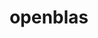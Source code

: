 ---
title: "openblas"
layout: cache
categories: [package, v0.20.2]
meta: {"versions": ["0.3.23"], "compilers": ["gcc@=11.1.0", "gcc@=11.3.0", "gcc@=11.4.0", "gcc@=12.1.0", "gcc@=7.3.1", "gcc@=7.5.0", "oneapi@=2023.0.0"], "oss": ["amzn2", "ubuntu18.04", "ubuntu20.04", "ubuntu22.04"], "platforms": ["linux"], "targets": ["aarch64", "neoverse_n1", "ppc64le", "x86_64", "x86_64_v3"], "stacks": ["aws-ahug", "aws-ahug-aarch64", "aws-isc", "aws-isc-aarch64", "data-vis-sdk", "e4s", "e4s-oneapi", "e4s-power", "ml-linux-x86_64-cpu", "ml-linux-x86_64-cuda", "ml-linux-x86_64-rocm", "radiuss", "radiuss-aws", "radiuss-aws-aarch64", "root", "tutorial"], "num_specs": 17, "num_specs_by_stack": {"aws-ahug-aarch64": 2, "root": 17, "aws-isc-aarch64": 2, "radiuss-aws-aarch64": 2, "aws-isc": 1, "aws-ahug": 1, "radiuss-aws": 1, "radiuss": 2, "e4s-power": 2, "data-vis-sdk": 1, "e4s-oneapi": 1, "e4s": 2, "tutorial": 2, "ml-linux-x86_64-rocm": 1, "ml-linux-x86_64-cuda": 1, "ml-linux-x86_64-cpu": 1}}
spec_details: [{"hash": "hqbbd4i5o2jyrzv7iyzsb5peqx6c3mio", "compiler": "gcc@=7.3.1", "versions": ["0.3.23"], "os": "amzn2", "platform": "linux", "target": "aarch64", "variants": ["~bignuma", "build_system=makefile", "~consistent_fpcsr", "+fortran", "~ilp64", "+locking", "+pic", "+shared", "symbol_suffix=none", "threads=openmp"], "stacks": ["aws-ahug-aarch64", "root", "aws-isc-aarch64"], "size": "-", "tarball": "https://binaries.spack.io/v0.20.2/build_cache/linux-amzn2-aarch64/gcc-7.3.1/openblas-0.3.23/linux-amzn2-aarch64-gcc-7.3.1-openblas-0.3.23-hqbbd4i5o2jyrzv7iyzsb5peqx6c3mio.spack"}, {"hash": "z35abwu4scsubtkeqzuyysjpjpe3tnya", "compiler": "gcc@=7.3.1", "versions": ["0.3.23"], "os": "amzn2", "platform": "linux", "target": "aarch64", "variants": ["~bignuma", "build_system=makefile", "~consistent_fpcsr", "+fortran", "~ilp64", "+locking", "+pic", "+shared", "symbol_suffix=none", "threads=none"], "stacks": ["radiuss-aws-aarch64", "root"], "size": "-", "tarball": "https://binaries.spack.io/v0.20.2/build_cache/linux-amzn2-aarch64/gcc-7.3.1/openblas-0.3.23/linux-amzn2-aarch64-gcc-7.3.1-openblas-0.3.23-z35abwu4scsubtkeqzuyysjpjpe3tnya.spack"}, {"hash": "lfbnk2haiu2k25xkan3rxql7etib5sxe", "compiler": "gcc@=7.3.1", "versions": ["0.3.23"], "os": "amzn2", "platform": "linux", "target": "neoverse_n1", "variants": ["~bignuma", "build_system=makefile", "~consistent_fpcsr", "+fortran", "~ilp64", "+locking", "+pic", "+shared", "symbol_suffix=none", "threads=openmp"], "stacks": ["aws-ahug-aarch64", "root", "aws-isc-aarch64"], "size": "-", "tarball": "https://binaries.spack.io/v0.20.2/build_cache/linux-amzn2-neoverse_n1/gcc-7.3.1/openblas-0.3.23/linux-amzn2-neoverse_n1-gcc-7.3.1-openblas-0.3.23-lfbnk2haiu2k25xkan3rxql7etib5sxe.spack"}, {"hash": "cne7utpxgyxeqra7d6rfrcghz3p357rx", "compiler": "gcc@=7.3.1", "versions": ["0.3.23"], "os": "amzn2", "platform": "linux", "target": "neoverse_n1", "variants": ["~bignuma", "build_system=makefile", "~consistent_fpcsr", "+fortran", "~ilp64", "+locking", "+pic", "+shared", "symbol_suffix=none", "threads=none"], "stacks": ["radiuss-aws-aarch64", "root"], "size": "-", "tarball": "https://binaries.spack.io/v0.20.2/build_cache/linux-amzn2-neoverse_n1/gcc-7.3.1/openblas-0.3.23/linux-amzn2-neoverse_n1-gcc-7.3.1-openblas-0.3.23-cne7utpxgyxeqra7d6rfrcghz3p357rx.spack"}, {"hash": "22g7frz4sa5qzzyb45ax7ykn7hk6ukq5", "compiler": "gcc@=7.3.1", "versions": ["0.3.23"], "os": "amzn2", "platform": "linux", "target": "x86_64_v3", "variants": ["~bignuma", "build_system=makefile", "~consistent_fpcsr", "+fortran", "~ilp64", "+locking", "+pic", "+shared", "symbol_suffix=none", "threads=openmp"], "stacks": ["aws-isc", "aws-ahug", "root"], "size": "-", "tarball": "https://binaries.spack.io/v0.20.2/build_cache/linux-amzn2-x86_64_v3/gcc-7.3.1/openblas-0.3.23/linux-amzn2-x86_64_v3-gcc-7.3.1-openblas-0.3.23-22g7frz4sa5qzzyb45ax7ykn7hk6ukq5.spack"}, {"hash": "hhzbap75qxt3k2hmdhup6n2o3eads6hu", "compiler": "gcc@=7.3.1", "versions": ["0.3.23"], "os": "amzn2", "platform": "linux", "target": "x86_64_v3", "variants": ["~bignuma", "build_system=makefile", "~consistent_fpcsr", "+fortran", "~ilp64", "+locking", "+pic", "+shared", "symbol_suffix=none", "threads=none"], "stacks": ["radiuss-aws", "root"], "size": "-", "tarball": "https://binaries.spack.io/v0.20.2/build_cache/linux-amzn2-x86_64_v3/gcc-7.3.1/openblas-0.3.23/linux-amzn2-x86_64_v3-gcc-7.3.1-openblas-0.3.23-hhzbap75qxt3k2hmdhup6n2o3eads6hu.spack"}, {"hash": "zjh6x3jyjmtbkz3qa3ocflcipazq6as7", "compiler": "gcc@=7.5.0", "versions": ["0.3.23"], "os": "ubuntu18.04", "platform": "linux", "target": "x86_64_v3", "variants": ["~bignuma", "build_system=makefile", "~consistent_fpcsr", "+fortran", "~ilp64", "+locking", "+pic", "+shared", "symbol_suffix=none", "threads=openmp"], "stacks": ["radiuss", "root"], "size": "-", "tarball": "https://binaries.spack.io/v0.20.2/build_cache/linux-ubuntu18.04-x86_64_v3/gcc-7.5.0/openblas-0.3.23/linux-ubuntu18.04-x86_64_v3-gcc-7.5.0-openblas-0.3.23-zjh6x3jyjmtbkz3qa3ocflcipazq6as7.spack"}, {"hash": "h2hairhrccxmou7v7oxsvyjsunkzj4bh", "compiler": "gcc@=7.5.0", "versions": ["0.3.23"], "os": "ubuntu18.04", "platform": "linux", "target": "x86_64_v3", "variants": ["~bignuma", "build_system=makefile", "~consistent_fpcsr", "+fortran", "~ilp64", "+locking", "+pic", "+shared", "symbol_suffix=none", "threads=none"], "stacks": ["radiuss", "root"], "size": "-", "tarball": "https://binaries.spack.io/v0.20.2/build_cache/linux-ubuntu18.04-x86_64_v3/gcc-7.5.0/openblas-0.3.23/linux-ubuntu18.04-x86_64_v3-gcc-7.5.0-openblas-0.3.23-h2hairhrccxmou7v7oxsvyjsunkzj4bh.spack"}, {"hash": "lqnk5japtq6py2lim2j3sr4xnzi4oue7", "compiler": "gcc@=11.1.0", "versions": ["0.3.23"], "os": "ubuntu20.04", "platform": "linux", "target": "ppc64le", "variants": ["~bignuma", "build_system=makefile", "~consistent_fpcsr", "+fortran", "~ilp64", "+locking", "+pic", "+shared", "symbol_suffix=none", "threads=openmp"], "stacks": ["e4s-power", "root"], "size": "-", "tarball": "https://binaries.spack.io/v0.20.2/build_cache/linux-ubuntu20.04-ppc64le/gcc-11.1.0/openblas-0.3.23/linux-ubuntu20.04-ppc64le-gcc-11.1.0-openblas-0.3.23-lqnk5japtq6py2lim2j3sr4xnzi4oue7.spack"}, {"hash": "2pk3l452opjpyq35pr4cmj56cb3ww4sd", "compiler": "gcc@=11.1.0", "versions": ["0.3.23"], "os": "ubuntu20.04", "platform": "linux", "target": "ppc64le", "variants": ["~bignuma", "build_system=makefile", "~consistent_fpcsr", "+fortran", "~ilp64", "+locking", "+pic", "~shared", "symbol_suffix=none", "threads=openmp"], "stacks": ["e4s-power", "root"], "size": "-", "tarball": "https://binaries.spack.io/v0.20.2/build_cache/linux-ubuntu20.04-ppc64le/gcc-11.1.0/openblas-0.3.23/linux-ubuntu20.04-ppc64le-gcc-11.1.0-openblas-0.3.23-2pk3l452opjpyq35pr4cmj56cb3ww4sd.spack"}, {"hash": "3j4blirnmaqzpyepgzfy7muvqsgwngcr", "compiler": "gcc@=11.1.0", "versions": ["0.3.23"], "os": "ubuntu20.04", "platform": "linux", "target": "x86_64_v3", "variants": ["~bignuma", "build_system=makefile", "~consistent_fpcsr", "+fortran", "~ilp64", "+locking", "+pic", "+shared", "symbol_suffix=none", "threads=none"], "stacks": ["data-vis-sdk", "root"], "size": "-", "tarball": "https://binaries.spack.io/v0.20.2/build_cache/linux-ubuntu20.04-x86_64_v3/gcc-11.1.0/openblas-0.3.23/linux-ubuntu20.04-x86_64_v3-gcc-11.1.0-openblas-0.3.23-3j4blirnmaqzpyepgzfy7muvqsgwngcr.spack"}, {"hash": "tdks6ndszhtefdmie2zexiys6xkcvakf", "compiler": "oneapi@=2023.0.0", "versions": ["0.3.23"], "os": "ubuntu20.04", "platform": "linux", "target": "x86_64", "variants": ["~bignuma", "build_system=makefile", "~consistent_fpcsr", "+fortran", "~ilp64", "+locking", "+pic", "+shared", "symbol_suffix=none", "threads=openmp"], "stacks": ["e4s-oneapi", "root"], "size": "-", "tarball": "https://binaries.spack.io/v0.20.2/build_cache/linux-ubuntu20.04-x86_64/oneapi-2023.0.0/openblas-0.3.23/linux-ubuntu20.04-x86_64-oneapi-2023.0.0-openblas-0.3.23-tdks6ndszhtefdmie2zexiys6xkcvakf.spack"}, {"hash": "57v7oah3rrarvtxkyec5kpred7bq4sj4", "compiler": "gcc@=11.1.0", "versions": ["0.3.23"], "os": "ubuntu20.04", "platform": "linux", "target": "x86_64_v3", "variants": ["~bignuma", "build_system=makefile", "~consistent_fpcsr", "+fortran", "~ilp64", "+locking", "+pic", "+shared", "symbol_suffix=none", "threads=openmp"], "stacks": ["e4s", "root"], "size": "-", "tarball": "https://binaries.spack.io/v0.20.2/build_cache/linux-ubuntu20.04-x86_64_v3/gcc-11.1.0/openblas-0.3.23/linux-ubuntu20.04-x86_64_v3-gcc-11.1.0-openblas-0.3.23-57v7oah3rrarvtxkyec5kpred7bq4sj4.spack"}, {"hash": "e7hmpn3d2ogqi5tvh56ti2irzr5napka", "compiler": "gcc@=11.1.0", "versions": ["0.3.23"], "os": "ubuntu20.04", "platform": "linux", "target": "x86_64_v3", "variants": ["~bignuma", "build_system=makefile", "~consistent_fpcsr", "+fortran", "~ilp64", "+locking", "+pic", "~shared", "symbol_suffix=none", "threads=openmp"], "stacks": ["e4s", "root"], "size": "-", "tarball": "https://binaries.spack.io/v0.20.2/build_cache/linux-ubuntu20.04-x86_64_v3/gcc-11.1.0/openblas-0.3.23/linux-ubuntu20.04-x86_64_v3-gcc-11.1.0-openblas-0.3.23-e7hmpn3d2ogqi5tvh56ti2irzr5napka.spack"}, {"hash": "eaq3ss4yhjrjr2adhblf3r7qlowfs46r", "compiler": "gcc@=11.3.0", "versions": ["0.3.23"], "os": "ubuntu22.04", "platform": "linux", "target": "x86_64_v3", "variants": ["~bignuma", "build_system=makefile", "~consistent_fpcsr", "+fortran", "~ilp64", "+locking", "+pic", "+shared", "symbol_suffix=none", "threads=none"], "stacks": ["tutorial", "root"], "size": "-", "tarball": "https://binaries.spack.io/v0.20.2/build_cache/linux-ubuntu22.04-x86_64_v3/gcc-11.3.0/openblas-0.3.23/linux-ubuntu22.04-x86_64_v3-gcc-11.3.0-openblas-0.3.23-eaq3ss4yhjrjr2adhblf3r7qlowfs46r.spack"}, {"hash": "2daxcrewx5nivgiyki6affqil3h4fxw3", "compiler": "gcc@=11.4.0", "versions": ["0.3.23"], "os": "ubuntu22.04", "platform": "linux", "target": "x86_64_v3", "variants": ["~bignuma", "build_system=makefile", "~consistent_fpcsr", "+fortran", "~ilp64", "+locking", "+pic", "+shared", "symbol_suffix=none", "threads=none"], "stacks": ["ml-linux-x86_64-rocm", "ml-linux-x86_64-cuda", "ml-linux-x86_64-cpu", "root"], "size": "-", "tarball": "https://binaries.spack.io/v0.20.2/build_cache/linux-ubuntu22.04-x86_64_v3/gcc-11.4.0/openblas-0.3.23/linux-ubuntu22.04-x86_64_v3-gcc-11.4.0-openblas-0.3.23-2daxcrewx5nivgiyki6affqil3h4fxw3.spack"}, {"hash": "5hvwk3g632erbdcvdehuz4gragzebp57", "compiler": "gcc@=12.1.0", "versions": ["0.3.23"], "os": "ubuntu22.04", "platform": "linux", "target": "x86_64_v3", "variants": ["~bignuma", "build_system=makefile", "~consistent_fpcsr", "+fortran", "~ilp64", "+locking", "+pic", "+shared", "symbol_suffix=none", "threads=none"], "stacks": ["tutorial", "root"], "size": "-", "tarball": "https://binaries.spack.io/v0.20.2/build_cache/linux-ubuntu22.04-x86_64_v3/gcc-12.1.0/openblas-0.3.23/linux-ubuntu22.04-x86_64_v3-gcc-12.1.0-openblas-0.3.23-5hvwk3g632erbdcvdehuz4gragzebp57.spack"}]
---
